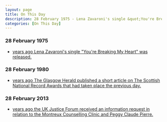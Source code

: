 ```yaml
---
layout: page
title: On This Day
description: 28 February 1975 - Lena Zavaroni's single &quot;You're Breaking My Heart&quot; was released.
categories: [On This Day]
---
```


### 28 February 1975
* [<span id="age1"></span> years ago Lena Zavaroni's single &quot;You're Breaking My Heart&quot; was released.](/discography/singles/03-youre-breaking-my-heart)

### 28 February 1980
* [<span id="age2"></span> years ago The Glasgow Herald published a short article on The Scottish National Record Awards that had taken place the previous day.](/glasgow%20herald/1980/02/28/the-glasgow-herald.html)

### 28 February 2013
* [<span id="age3"></span> years ago the UK Justice Forum received an information request in relation to the Montreux Counselling Clinic and Peggy Claude Pierre.](http://miscarriageofjustice.co/index.php?topic=1029.0)

<!-- Script for calculating number of years ago -->
<script>
var dob = '19750228';
var year = Number(dob.substr(0, 4));
var month = Number(dob.substr(4, 2)) - 1;
var day = Number(dob.substr(6, 2));
var today = new Date();
var age1 = today.getFullYear() - year;
if (today.getMonth() < month || (today.getMonth() == month && today.getDate() < day)) {
  age1--;
}
document.getElementById("age1").innerHTML=age1;

var dob = '19800228';
var year = Number(dob.substr(0, 4));
var month = Number(dob.substr(4, 2)) - 1;
var day = Number(dob.substr(6, 2));
var today = new Date();
var age2 = today.getFullYear() - year;
if (today.getMonth() < month || (today.getMonth() == month && today.getDate() < day)) {
  age2--;
}
document.getElementById("age2").innerHTML=age2;

var dob = '20130228';
var year = Number(dob.substr(0, 4));
var month = Number(dob.substr(4, 2)) - 1;
var day = Number(dob.substr(6, 2));
var today = new Date();
var age3 = today.getFullYear() - year;
if (today.getMonth() < month || (today.getMonth() == month && today.getDate() < day)) {
  age3--;
}
document.getElementById("age3").innerHTML=age3;
</script>

